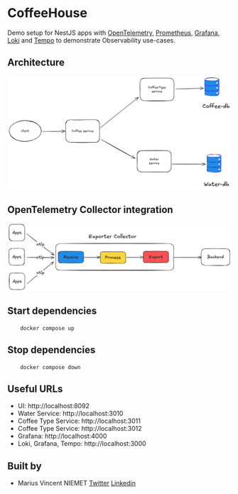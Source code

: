 # CoffeeHouse 

Demo setup for NestJS apps with [OpenTelemetry](https://opentelemetry.io/), [Prometheus](https://prometheus.io/), [Grafana](https://grafana.com/grafana/), [Loki](https://grafana.com/oss/loki/) and [Tempo](https://grafana.com/oss/tempo/) to demonstrate Observability use-cases. 

## Architecture

<img src="./assets/overall-architecture.png" />

## OpenTelemetry Collector integration

<img src="./assets/instrumentations.png" />

## Start dependencies
```
    docker compose up
```
## Stop dependencies
```
    docker compose down
```

## Useful URLs
- UI: http://localhost:8092
- Water Service: http://localhost:3010
- Coffee Type Service: http://localhost:3011
- Coffee Type Service: http://localhost:3012
- Grafana: http://localhost:4000
- Loki, Grafana, Tempo: http://localhost:3000

## Built by 
- Marius Vincent NIEMET [Twitter](https://x.com/mariusniemet05) [Linkedin](https://www.linkedin.com/in/marius-vincent-niemet-928b48182/)